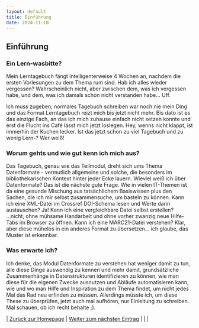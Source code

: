 ```yaml
---
layout: default
title: Einführung
date: 2024-11-10
---
```


## Einführung

### Ein Lern-wasbitte?
Mein Lerntagebuch fängt intelligenterweise 4 Wochen an, nachdem die ersten Vorlesungen zu dem Thema rum sind. Hab ich alles wieder vergessen? Wahrscheinlich nicht, aber zwischen dem, was ich vergessen habe, und dem, was ich damals schon nicht verstanden habe... Uff.

Ich muss zugeben, normales Tagebuch schreiben war noch nie mein Ding und das Format Lerntagebuch reizt mich bis jetzt nicht mehr. Bis dato ist es das einzige Fach, an das ich mich zuhause einfach nicht setzen konnte und erst die Flucht ins Café lässt mich jetzt loslegen. Hey, wenns nicht klappt, ist immerhin der Kuchen lecker. Ist das jetzt schon zu viel Tagebuch und zu wenig Lern-? Wer weiß!

### Worum gehts und wie gut kenn ich mich aus?
Das Tagebuch, genau wie das Teilmodul, dreht sich ums Thema Datenformate - vermutlich allgemeine und solche, die besonders im bibliothekarischen Kontext hinter jeder Ecke lauern. Wieviel weiß ich über Datenformate? Das ist die nächste gute Frage. Wie in vielen IT-Themen ist da eine gesunde Mischung aus tatsächlichem Basiswissen plus den Sachen, die ich mir selbst zusammensuche, um basteln zu können. Kann ich eine XML-Datei im Crossref DOI-Schema lesen und Werte darin austauschen? Ja! Kann ich eine vergleichbare Datei selbst erstellen? ...nicht, ohne mühsame Handarbeit und ohne vorher zwanzig neue Hilfe-Tabs im Browser zu öffnen. Kann ich eine MARC21-Datei verstehen? Klar, aber diese mühelos in ein anderes Format zu übersetzen... ich glaube, das Muster ist erkennbar.

### Was erwarte ich?
Ich denke, das Modul Datenformate zu verstehen hat weniger damit zu tun, alle diese Dinge auswendig zu kennen und mehr damit, grundsätzliche Zusammenhänge in Datenstrukturen identifizieren zu können, wie man diese für die eigenen Zwecke ausnutzen und Abläufe automatisieren kann, wie und wo man Hilfe und Inspiration zu dem Thema findet, um nicht jedes Mal das Rad neu erfinden zu müssen. Allerdings müsste ich, um diese These zu überprüfen, jetzt auch mal aufhören, nur Einleitung zu schreiben. Mal schauen, ob ich recht behalte ;).


| [Zurück zur Homepage](https://piaspios.github.io/datenformate/) | [Weiter zum nächsten Eintrag](https://piaspios.github.io/datenformate/2024/11/10/tag1.html) | | |
